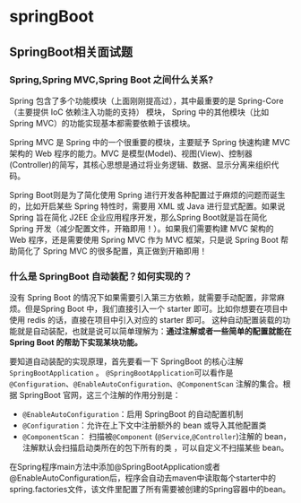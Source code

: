 # springBoot

## SpringBoot相关面试题

### Spring,Spring MVC,Spring Boot 之间什么关系?

 Spring 包含了多个功能模块（上面刚刚提高过），其中最重要的是 Spring-Core（主要提供 IoC 依赖注入功能的支持） 模块， Spring 中的其他模块（比如 Spring MVC）的功能实现基本都需要依赖于该模块。 

 Spring MVC 是 Spring 中的一个很重要的模块，主要赋予 Spring 快速构建 MVC 架构的 Web 程序的能力。MVC 是模型(Model)、视图(View)、控制器(Controller)的简写，其核心思想是通过将业务逻辑、数据、显示分离来组织代码。 

Spring Boot则是为了简化使用 Spring 进行开发各种配置过于麻烦的问题而诞生的，比如开启某些 Spring 特性时，需要用 XML 或 Java 进行显式配置。如果说Spring 旨在简化 J2EE 企业应用程序开发，那么Spring Boot就是旨在简化 Spring 开发（减少配置文件，开箱即用！）。如果我们需要构建 MVC 架构的 Web 程序，还是需要使用 Spring MVC 作为 MVC 框架，只是说 Spring Boot 帮助简化了 Spring MVC 的很多配置，真正做到开箱即用！

### 什么是 SpringBoot 自动装配？如何实现的？

 没有 Spring Boot 的情况下如果需要引入第三方依赖，就需要手动配置，非常麻烦。但是Spring Boot 中，我们直接引入一个 starter 即可。比如你想要在项目中使用 redis 的话，直接在项目中引入对应的 starter 即可。 这种自动配置装载的功能就是自动装配，也就是说可以简单理解为：**通过注解或者一些简单的配置就能在 Spring Boot 的帮助下实现某块功能。** 

 要知道自动装配的实现原理，首先要看一下 SpringBoot 的核心注解 `SpringBootApplication` 。 `@SpringBootApplication`可以看作是 `@Configuration`、`@EnableAutoConfiguration`、`@ComponentScan` 注解的集合。根据 SpringBoot 官网，这三个注解的作用分别是：

- `@EnableAutoConfiguration`：启用 SpringBoot 的自动配置机制
- `@Configuration`：允许在上下文中注册额外的 bean 或导入其他配置类
- `@ComponentScan`： 扫描被`@Component` (`@Service`,`@Controller`)注解的 bean，注解默认会扫描启动类所在的包下所有的类 ，可以自定义不扫描某些 bean。

在Spring程序main方法中添加@SpringBootApplication或者@EnableAutoConfiguration后，程序会自动去maven中读取每个starter中的spring.factories文件，该文件里配置了所有需要被创建的Spring容器中的bean。